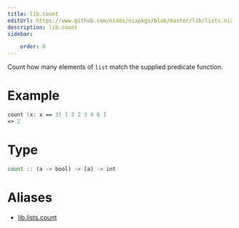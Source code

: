 ```yaml
---
title: lib.count
editUrl: https://www.github.com/nixos/nixpkgs/blob/master/lib/lists.nix#L420C5
description: lib.count
sidebar:

    order: 8
---
```


Count how many elements of `list` match the supplied predicate
function.

# Example

```nix
count (x: x == 3) [ 3 2 3 4 6 ]
=> 2
```

# Type

```haskell
count :: (a -> bool) -> [a] -> int
```


# Aliases

- [lib.lists.count](/nix-doc-comments/reference/lib/lists/lib-lists-count)


